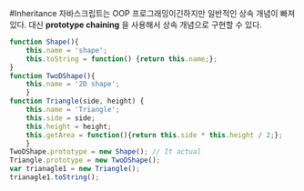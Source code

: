 #Inheritance
자바스크립트는 OOP 프로그래밍이긴하지만 일반적인 상속 개념이 빠져있다.
대신 **prototype chaining** 을 사용해서 상속 개념으로 구현할 수 있다.

```javascript
function Shape(){
	this.name = 'shape';
	this.toString = function() {return this.name;};
}
function TwoDShape(){
	this.name = '2D shape';
	}
function Triangle(side, height) {
	this.name = 'Triangle';
	this.side = side;
	this.height = height;
	this.getArea = function(){return this.side * this.height / 2;};
	}
TwoDShape.prototype = new Shape(); // It actual
Triangle.prototype = new TwoDShape();
var trianagle1 = new Triangle();
trianagle1.toString();
```

